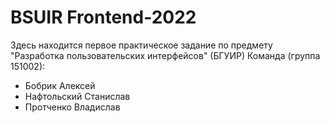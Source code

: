 # BSUIR Frontend-2022
Здесь находится первое практическое задание по предмету "Разработка пользовательских интерфейсов" (БГУИР)
Команда (группа 151002): 
* Бобрик Алексей
* Нафтольский Станислав
* Протченко Владислав
